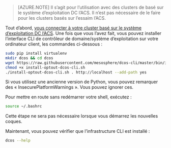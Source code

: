 <properties
   pageTitle="Installer le contrôleur de domaine/système d’exploitation CLI | Microsoft Azure"
   description="Installez le contrôleur de domaine/système d’exploitation CLI."
   services="container-service"
   documentationCenter=""
   authors="rgardler"
   manager="timlt"
   editor=""
   tags="acs, azure-container-service"
   keywords="Conteneurs, Micro-services, le contrôleur de domaine/OS, Azure"/>

<tags
   ms.service="container-service"
   ms.devlang="na"
   ms.topic="get-started-article"
   ms.tgt_pltfrm="na"
   ms.workload="na"
   ms.date="05/10/2016"
   ms.author="rogardle"/>

>[AZURE.NOTE] Il s’agit pour l’utilisation avec des clusters de basé sur le système d’exploitation DC l’ACS. Il n’est pas nécessaire de le faire pour les clusters basés sur l’essaim l’ACS.

Tout d’abord, [vous connecter à votre cluster basé sur le système d’exploitation DC l’ACS](../articles/container-service/container-service-connect.md). Une fois que vous l’avez fait, vous pouvez installer l’interface CLI de contrôleur de domaine/système d’exploitation sur votre ordinateur client, les commandes ci-dessous :

```bash
sudo pip install virtualenv
mkdir dcos && cd dcos
wget https://raw.githubusercontent.com/mesosphere/dcos-cli/master/bin/install/install-optout-dcos-cli.sh
chmod +x install-optout-dcos-cli.sh
./install-optout-dcos-cli.sh . http://localhost --add-path yes
```

Si vous utilisez une ancienne version de Python, vous pouvez remarquer des « InsecurePlatformWarnings ». Vous pouvez ignorer ces.

Pour mettre en route sans redémarrer votre shell, exécutez :

```bash
source ~/.bashrc
```

Cette étape ne sera pas nécessaire lorsque vous démarrez les nouvelles coques.

Maintenant, vous pouvez vérifier que l’infrastructure CLI est installé :

```bash
dcos --help
```